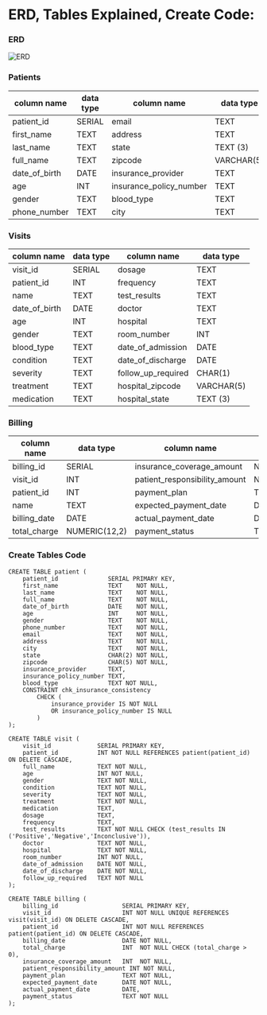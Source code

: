 # ERD, Tables Explained, Create Code:

### ERD
![ERD](https://github.com/user-attachments/assets/f0ebb341-3835-4c0b-9470-e874e4964a91)




### Patients
| column name     | data type | column name               | data type  |
| --------------- | --------- | ------------------------- | ---------- |
| patient_id      | SERIAL    | email                     | TEXT       |
| first_name      | TEXT      | address                   | TEXT       |
| last_name       | TEXT      | state                     | TEXT (3)   |
| full_name       | TEXT      | zipcode                   | VARCHAR(5) |
| date_of_birth   | DATE      | insurance_provider        | TEXT       |                          
| age             | INT       | insurance_policy_number   | TEXT       |
| gender          | TEXT      | blood_type                | TEXT       |
| phone_number    | TEXT      | city                      | TEXT       |


### Visits
| column name     | data type | column name          | data type |
| --------------- | --------- | -------------------- | --------- |
| visit_id        | SERIAL    | dosage               | TEXT      |
| patient_id      | INT       | frequency            | TEXT      |
| name            | TEXT      | test_results         | TEXT      |
| date_of_birth   | DATE      | doctor               | TEXT      |
| age             | INT       | hospital             | TEXT      |
| gender          | TEXT      | room_number          | INT       |
| blood_type      | TEXT      | date_of_admission    | DATE      |
| condition       | TEXT      | date_of_discharge    | DATE      |
| severity        | TEXT      | follow_up_required   | CHAR(1)   |
| treatment       | TEXT      | hospital_zipcode     | VARCHAR(5)|
| medication      | TEXT      | hospital_state       | TEXT (3)  |

### Billing
| column name   | data type     | column name                     | data type     |
| ------------- | ------------- | ------------------------------- | ------------- |
| billing_id    | SERIAL        | insurance_coverage_amount       | NUMERIC(12,2) |
| visit_id      | INT           | patient_responsibility_amount   | NUMERIC(12,2) |
| patient_id    | INT           | payment_plan                    | TEXT          |
| name          | TEXT          | expected_payment_date           | DATE          |
| billing_date  | DATE          | actual_payment_date             | DATE          |
| total_charge  | NUMERIC(12,2) | payment_status                  | TEXT          |


### Create Tables Code

```
CREATE TABLE patient (
    patient_id              SERIAL PRIMARY KEY,
    first_name              TEXT    NOT NULL,   
    last_name               TEXT    NOT NULL,
    full_name               TEXT    NOT NULL,
    date_of_birth           DATE    NOT NULL,
    age                     INT     NOT NULL,
    gender                  TEXT    NOT NULL,
    phone_number            TEXT    NOT NULL,
    email                   TEXT    NOT NULL,
    address                 TEXT    NOT NULL,
    city                    TEXT    NOT NULL,
    state                   CHAR(2) NOT NULL,
    zipcode                 CHAR(5) NOT NULL,
    insurance_provider      TEXT,
    insurance_policy_number TEXT,
    blood_type              TEXT NOT NULL,
    CONSTRAINT chk_insurance_consistency
        CHECK (
            insurance_provider IS NOT NULL
            OR insurance_policy_number IS NULL
        )
);
```

```
CREATE TABLE visit (
    visit_id             SERIAL PRIMARY KEY,
    patient_id           INT NOT NULL REFERENCES patient(patient_id) ON DELETE CASCADE,
    full_name            TEXT NOT NULL,
    age                  INT NOT NULL,
    gender               TEXT NOT NULL,
    condition            TEXT NOT NULL,
    severity             TEXT NOT NULL,
    treatment            TEXT NOT NULL,
    medication           TEXT,
    dosage               TEXT,
    frequency            TEXT,
    test_results         TEXT NOT NULL CHECK (test_results IN ('Positive','Negative','Inconclusive')),
    doctor               TEXT NOT NULL,
    hospital             TEXT NOT NULL,
    room_number          INT NOT NULL,
    date_of_admission    DATE NOT NULL,
    date_of_discharge    DATE NOT NULL,
    follow_up_required   TEXT NOT NULL
);
```

```
CREATE TABLE billing (
    billing_id                  SERIAL PRIMARY KEY,
    visit_id                    INT NOT NULL UNIQUE REFERENCES visit(visit_id) ON DELETE CASCADE,
    patient_id                  INT NOT NULL REFERENCES patient(patient_id) ON DELETE CASCADE,
    billing_date                DATE NOT NULL,
    total_charge                INT  NOT NULL CHECK (total_charge > 0),
    insurance_coverage_amount   INT  NOT NULL,
    patient_responsibility_amount INT NOT NULL,
    payment_plan                TEXT NOT NULL,
    expected_payment_date       DATE NOT NULL,
    actual_payment_date         DATE,
    payment_status              TEXT NOT NULL
);
```


